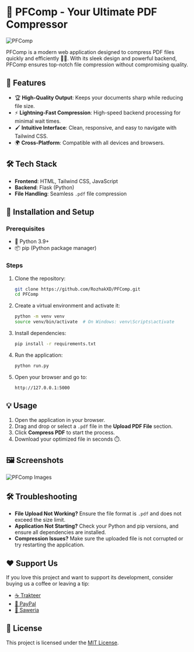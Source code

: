 # 🌟 PFComp - Your Ultimate PDF Compressor
![PFComp](https://github.com/user-attachments/assets/40ce36fe-4e21-492a-a82c-14653abdf9e6)

PFComp is a modern web application designed to compress PDF files quickly and efficiently 📄✨. With its sleek design and powerful backend, PFComp ensures top-notch file compression without compromising quality. 

## 🚀 Features
- 🏆 **High-Quality Output**: Keeps your documents sharp while reducing file size.
- ⚡ **Lightning-Fast Compression**: High-speed backend processing for minimal wait times.
- 🖌 **Intuitive Interface**: Clean, responsive, and easy to navigate with Tailwind CSS.
- 🌍 **Cross-Platform**: Compatible with all devices and browsers.

## 🛠️ Tech Stack
- **Frontend**: HTML, Tailwind CSS, JavaScript
- **Backend**: Flask (Python)
- **File Handling**: Seamless `.pdf` file compression

## 🔧 Installation and Setup
### Prerequisites
- 🐍 Python 3.9+
- 📦 pip (Python package manager)

### Steps
1. Clone the repository:
   ```bash
   git clone https://github.com/RozhakXD/PFComp.git
   cd PFComp
   ```

2. Create a virtual environment and activate it:
   ```bash
   python -m venv venv
   source venv/bin/activate  # On Windows: venv\Scripts\activate
   ```

3. Install dependencies:
   ```bash
   pip install -r requirements.txt
   ```

4. Run the application:
   ```bash
   python run.py
   ```

5. Open your browser and go to:
   ```
   http://127.0.0.1:5000
   ```

## 💡 Usage
1. Open the application in your browser.
2. Drag and drop or select a `.pdf` file in the **Upload PDF File** section.
3. Click **Compress PDF** to start the process.
4. Download your optimized file in seconds ⏱️.

## 🖼️ Screenshots
![PFComp Images](https://github.com/user-attachments/assets/3e4fae84-cab3-457f-afac-319767a65a5c)

## 🛠️ Troubleshooting

- **File Upload Not Working?** Ensure the file format is `.pdf` and does not exceed the size limit.
- **Application Not Starting?** Check your Python and pip versions, and ensure all dependencies are installed.
- **Compression Issues?** Make sure the uploaded file is not corrupted or try restarting the application.

## ❤️ Support Us
If you love this project and want to support its development, consider buying us a coffee or leaving a tip:
- [☕ Trakteer](https://trakteer.id/rozhak_official/tip)
- [💸 PayPal](https://paypal.me/rozhak9)
- [🎁 Saweria](https://saweria.co/rozhak9)

## 📜 License
This project is licensed under the [MIT License](LICENSE).
